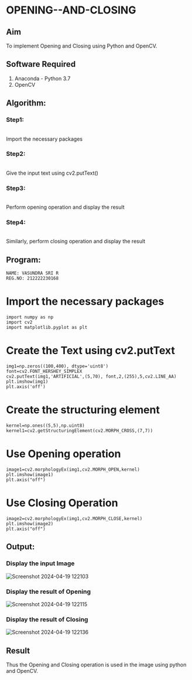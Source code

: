 # OPENING--AND-CLOSING
## Aim
To implement Opening and Closing using Python and OpenCV.

## Software Required
1. Anaconda - Python 3.7
2. OpenCV
## Algorithm:
### Step1:

<br>Import the necessary packages


### Step2:
<br>Give the input text using cv2.putText()

### Step3:
<br>Perform opening operation and display the result

### Step4:
<br>Similarly, perform closing operation and display the result

 
## Program:
```
NAME: VASUNDRA SRI R
REG.NO: 212222230168
``` 
# Import the necessary packages
```
import numpy as np
import cv2
import matplotlib.pyplot as plt
```
# Create the Text using cv2.putText
```
img1=np.zeros((100,400), dtype='uint8')
font=cv2.FONT_HERSHEY_SIMPLEX
cv2.putText(img1,'ARTIFICIAL',(5,70), font,2,(255),5,cv2.LINE_AA)
plt.imshow(img1)
plt.axis('off')
```
# Create the structuring element
```
kernel=np.ones((5,5),np.uint8)
kernel1=cv2.getStructuringElement(cv2.MORPH_CROSS,(7,7))
```
# Use Opening operation
```
image1=cv2.morphologyEx(img1,cv2.MORPH_OPEN,kernel)
plt.imshow(image1)
plt.axis("off")
```
# Use Closing Operation
```
image2=cv2.morphologyEx(img1,cv2.MORPH_CLOSE,kernel)
plt.imshow(image2)
plt.axis("off")

```
## Output:

### Display the input Image

![Screenshot 2024-04-19 122103](https://github.com/vasundrasriravi/OPENING--AND-CLOSING/assets/119393983/1e4e1ccb-2851-4e43-b5cd-83f9b43466e7)

### Display the result of Opening

![Screenshot 2024-04-19 122115](https://github.com/vasundrasriravi/OPENING--AND-CLOSING/assets/119393983/d9c74966-0029-4d10-b2f0-8f9ec5fc2506)


### Display the result of Closing

![Screenshot 2024-04-19 122136](https://github.com/vasundrasriravi/OPENING--AND-CLOSING/assets/119393983/eae03717-f3fe-4f6b-bff1-386cba816c5c)

## Result
Thus the Opening and Closing operation is used in the image using python and OpenCV.

